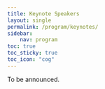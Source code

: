```yaml
---
title: Keynote Speakers
layout: single
permalink: /program/keynotes/
sidebar: 
    nav: program
toc: true
toc_sticky: true
toc_icon: "cog"
---
```


To be announced.
<!-- The following speakers have graciously accepted to give keynotes at NAACL 2021. -->

<style>
p.speaker-bio { font-style: italic; font-size: 80%; }
</style>

<!--
## Hinrich Schütze

![Hinrich Schütze](/assets/images/keynotes/Hinrich_Schuetze.jpg){: .align-center}

### Humans Learn From Task Descriptions and So Should Our Models
*Main Conference Keynote<br>Monday, June 7, 08:00--09:00 PDT*

Joint work with Timo Schick and Sahana Udupa

Task descriptions are ubiquitous in human learning.  They are usually accompanied by a few examples, but there is little human learning that is based on examples only. In contrast, the typical learning setup for NLP tasks lacks task descriptions and is supervised with 100s or 1000s of examples.

We introduce Pattern-Exploiting Training (PET), an approach to learning that mimicks human learning in that it leverages task descriptions in few-shot settings.  PET is built on top
of a pretrained language model that "understands" the task description, especially after finetuning, resulting in excellent performance compared to other few-shot methods. In particular, a model trained with PET outperforms GPT-3 even though it has 99.9% fewer parameters.

In the last part of the talk, I will show how bias in NLP models can be addressed using task descriptions. Instructing a model to reveal and reduce its biases is remarkably effective and may contribute in the future to a fairer and more inclusive NLP.

Hinrich Schütze (PhD 1995, Stanford University) is Professor for Computational Linguistics and director of the Center for Information and Language Processing at the University of Munich (LMU Munich).  Before moving to Munich in 2013, he taught at the University of Stuttgart.  He
worked on natural language processing and information retrieval technology at Xerox PARC, at several Silicon Valley startups and at Google 1995-2004 and 2008/9.  He is a coauthor of Foundations of Statistical Natural Language Processing (with Chris Manning) and Introduction to Information Retrieval (with Chris Manning and Prabhakar Raghavan). Ever since starting his PhD in the early 1990s, Hinrich's research interests have been at the interface of linguistics, neural networks and computer science.
{: .speaker-bio}
-->